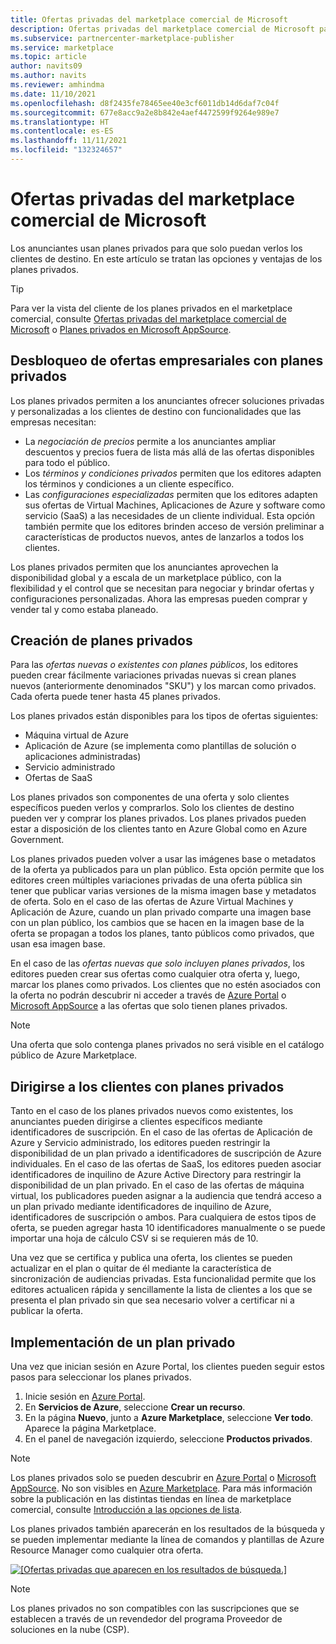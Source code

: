 ```yaml
---
title: Ofertas privadas del marketplace comercial de Microsoft
description: Ofertas privadas del marketplace comercial de Microsoft para publicadores de aplicaciones y servicios (Azure Marketplace).
ms.subservice: partnercenter-marketplace-publisher
ms.service: marketplace
ms.topic: article
author: navits09
ms.author: navits
ms.reviewer: amhindma
ms.date: 11/10/2021
ms.openlocfilehash: d8f2435fe78465ee40e3cf6011db14d6daf7c04f
ms.sourcegitcommit: 677e8acc9a2e8b842e4aef4472599f9264e989e7
ms.translationtype: HT
ms.contentlocale: es-ES
ms.lasthandoff: 11/11/2021
ms.locfileid: "132324657"
---
```

# <a name="private-plans-in-the-microsoft-commercial-marketplace"></a>Ofertas privadas del marketplace comercial de Microsoft

Los anunciantes usan planes privados para que solo puedan verlos los clientes de destino. En este artículo se tratan las opciones y ventajas de los planes privados.

> [!TIP]
> Para ver la vista del cliente de los planes privados en el marketplace comercial, consulte [Ofertas privadas del marketplace comercial de Microsoft](/marketplace/private-plans) o [Planes privados en Microsoft AppSource](/marketplace/appsource-private-plans).

## <a name="unlock-enterprise-deals-with-private-plans"></a>Desbloqueo de ofertas empresariales con planes privados

Los planes privados permiten a los anunciantes ofrecer soluciones privadas y personalizadas a los clientes de destino con funcionalidades que las empresas necesitan:

- La *negociación de precios* permite a los anunciantes ampliar descuentos y precios fuera de lista más allá de las ofertas disponibles para todo el público.
- Los *términos y condiciones privados* permiten que los editores adapten los términos y condiciones a un cliente específico.
- Las *configuraciones especializadas* permiten que los editores adapten sus ofertas de Virtual Machines, Aplicaciones de Azure y software como servicio (SaaS) a las necesidades de un cliente individual. Esta opción también permite que los editores brinden acceso de versión preliminar a características de productos nuevos, antes de lanzarlos a todos los clientes.

Los planes privados permiten que los anunciantes aprovechen la disponibilidad global y a escala de un marketplace público, con la flexibilidad y el control que se necesitan para negociar y brindar ofertas y configuraciones personalizadas. Ahora las empresas pueden comprar y vender tal y como estaba planeado.

## <a name="create-private-plans"></a>Creación de planes privados

Para las *ofertas nuevas o existentes con planes públicos*, los editores pueden crear fácilmente variaciones privadas nuevas si crean planes nuevos (anteriormente denominados "SKU") y los marcan como privados. Cada oferta puede tener hasta 45 planes privados.

<!--- [Private SKUs]() --->

Los planes privados están disponibles para los tipos de ofertas siguientes:

- Máquina virtual de Azure
- Aplicación de Azure (se implementa como plantillas de solución o aplicaciones administradas)
- Servicio administrado
- Ofertas de SaaS

Los planes privados son componentes de una oferta y solo clientes específicos pueden verlos y comprarlos. Solo los clientes de destino pueden ver y comprar los planes privados. Los planes privados pueden estar a disposición de los clientes tanto en Azure Global como en Azure Government.

Los planes privados pueden volver a usar las imágenes base o metadatos de la oferta ya publicados para un plan público. Esta opción permite que los editores creen múltiples variaciones privadas de una oferta pública sin tener que publicar varias versiones de la misma imagen base y metadatos de oferta. Solo en el caso de las ofertas de Azure Virtual Machines y Aplicación de Azure, cuando un plan privado comparte una imagen base con un plan público, los cambios que se hacen en la imagen base de la oferta se propagan a todos los planes, tanto públicos como privados, que usan esa imagen base.

En el caso de las *ofertas nuevas que solo incluyen planes privados*, los editores pueden crear sus ofertas como cualquier otra oferta y, luego, marcar los planes como privados. Los clientes que no estén asociados con la oferta no podrán descubrir ni acceder a través de [Azure Portal](https://azure.microsoft.com/features/azure-portal/) o [Microsoft AppSource](https://appsource.microsoft.com/) a las ofertas que solo tienen planes privados.

>[!NOTE]
>Una oferta que solo contenga planes privados no será visible en el catálogo público de Azure Marketplace.

## <a name="target-customers-with-private-plans"></a>Dirigirse a los clientes con planes privados

Tanto en el caso de los planes privados nuevos como existentes, los anunciantes pueden dirigirse a clientes específicos mediante identificadores de suscripción. En el caso de las ofertas de Aplicación de Azure y Servicio administrado, los editores pueden restringir la disponibilidad de un plan privado a identificadores de suscripción de Azure individuales. En el caso de las ofertas de SaaS, los editores pueden asociar identificadores de inquilino de Azure Active Directory para restringir la disponibilidad de un plan privado. En el caso de las ofertas de máquina virtual, los publicadores pueden asignar a la audiencia que tendrá acceso a un plan privado mediante identificadores de inquilino de Azure, identificadores de suscripción o ambos. Para cualquiera de estos tipos de oferta, se pueden agregar hasta 10 identificadores manualmente o se puede importar una hoja de cálculo CSV si se requieren más de 10.

Una vez que se certifica y publica una oferta, los clientes se pueden actualizar en el plan o quitar de él mediante la característica de sincronización de audiencias privadas. Esta funcionalidad permite que los editores actualicen rápida y sencillamente la lista de clientes a los que se presenta el plan privado sin que sea necesario volver a certificar ni a publicar la oferta.

## <a name="deploying-a-private-plan"></a>Implementación de un plan privado

Una vez que inician sesión en Azure Portal, los clientes pueden seguir estos pasos para seleccionar los planes privados.

1. Inicie sesión en [Azure Portal](https://ms.portal.azure.com/).
1. En **Servicios de Azure**, seleccione **Crear un recurso**.
1. En la página **Nuevo**, junto a **Azure Marketplace**, seleccione **Ver todo**. Aparece la página Marketplace.
1. En el panel de navegación izquierdo, seleccione **Productos privados**.

> [!NOTE]
> Los planes privados solo se pueden descubrir en [Azure Portal](https://azure.microsoft.com/features/azure-portal/) o [Microsoft AppSource](https://appsource.microsoft.com/). No son visibles en [Azure Marketplace](https://azuremarketplace.microsoft.com). Para más información sobre la publicación en las distintas tiendas en línea de marketplace comercial, consulte [Introducción a las opciones de lista](./determine-your-listing-type.md).

Los planes privados también aparecerán en los resultados de la búsqueda y se pueden implementar mediante la línea de comandos y plantillas de Azure Resource Manager como cualquier otra oferta.

[![[Ofertas privadas que aparecen en los resultados de búsqueda.]](media/marketplace-publishers-guide/private-product.png)](media/marketplace-publishers-guide/private-product.png#lightbox)

>[!Note]
>Los planes privados no son compatibles con las suscripciones que se establecen a través de un revendedor del programa Proveedor de soluciones en la nube (CSP).

<!---
## Next steps

To start using private offers, follow the steps in the [Private SKUs and Plans]() guide.
--->
